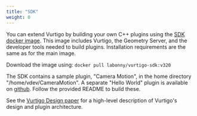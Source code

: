 ```yaml
---
title: "SDK"
weight: 0
---
```

You can extend Vurtigo by building your own C++ plugins using the [SDK docker image](https://hub.docker.com/r/labonny/vurtigo-sdk). This image includes Vurtigo, the Geometry Server, and the developer tools needed to build plugins. Installation requirements are the same as for the main image.

Download the image using: ``docker pull labonny/vurtigo-sdk:v320``

The SDK contains a sample plugin, "Camera Motion", in the home directory "/home/vdev/CameraMotion". A separate "Hello World" plugin is available on [github](https://github.com/WrightGroupSRI/HelloWorldPlugin). Follow the provided README to build these.

See the [Vurtigo Design paper](Vurtigo_Design_320.pdf) for a high-level description of Vurtigo's design and plugin architecture.
